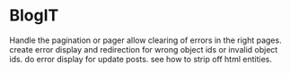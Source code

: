 # BlogIT
Handle the pagination or pager
allow clearing of errors in the right pages.
create error display and redirection for wrong object ids or invalid object ids.
do error display for update posts.
see how to strip off html entities.